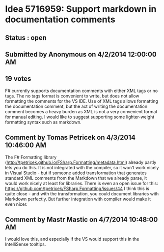 # Idea 5716959: Support markdown in documentation comments #

## Status : open

## Submitted by Anonymous on 4/2/2014 12:00:00 AM

## 19 votes

F# currently supports documentation comments with either XML tags or no tags. The no tags format is convenient to write, but does not allow formatting the comments for the VS IDE. Use of XML tags allows formatting the documentation comment, but the act of writing the documentation comment becomes a heavy burden as XML is not a very convenient format for manual editing. I would like to suggest supporting some lighter-weight formatting syntax such as markdown.


## Comment by Tomas Petricek on 4/3/2014 10:46:00 AM

The F# Formatting library (http://tpetricek.github.io/FSharp.Formatting/metadata.html) already partly lets you do this. It is not integrated with the compiler, so it won't work nicely in Visual Studio - but if someone added transformation that generates standard XML comments from the Markdown that we already parse, it would work nicely at least for libraries. There is even an open issue for this: https://github.com/tpetricek/FSharp.Formatting/issues/44
I think this is quite close - and with the transformation, you could document libraries with Markdown perfectly. But further integration with compiler would make it even nicer.

## Comment by Mastr Mastic on 4/7/2014 10:48:00 AM

I would love this, and especially if the VS would support this in the IntelliSense tooltips.
